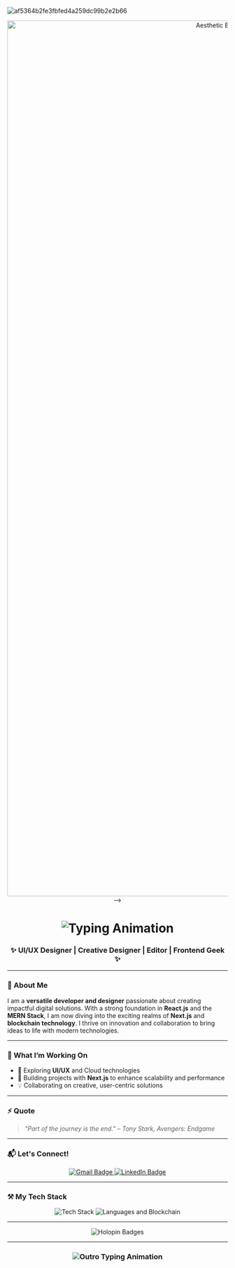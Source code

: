 ![af5364b2fe3fbfed4a259dc99b2e2b66](https://github.com/user-attachments/assets/f442e32c-7064-4b87-8392-57fad159066b)<!---
    <img align="right" src="https://visitor-badge.laobi.icu/badge?page_id=patelmj04.patelmj04" />
--->
<div align="center">
<!--     <img src="https://drive.google.com/uc?export=view&id=1FM7nJkGGMEgn-SwRoq8hYzcisVgx94F0" alt="Aesthetic Banner" style="width: 100%; height: 60vh; object-fit: cover;" /> -->
    <img src="![af5364b2fe3fbfed4a259dc99b2e2b66](https://github.com/user-attachments/assets/20ef060c-aaa7-41b4-88dd-c47e7beb0cdc)" alt="Aesthetic Banner" style="width: 100vw; height: 50vh; object-fit: cover;" />
<!--     <img src="https://i.pinimg.com
<!--     <img src="https://i.pinimg.com/originals/f9/d9/6b/f9d96ba98d8701d3b75c593c3ecba388.gif" alt="Aesthetic Banner" style="width: 100%; height: 50vh; object-fit: cover;" /> --> -->
<!--     <img 
      src="https://i.pinimg.com/originals/09/9d/29/099d29c595dc7dc974f0cdd39dc1937b.gif" 
      alt="Aesthe!
tic Banner" 
      style="width: 100%; height: auto;" 
    /> -->
</div>

<h1 align="center">
    <img src="https://readme-typing-svg.herokuapp.com/?font=Righteous&size=35&center=true&vCenter=true&width=500&height=70&duration=4000&lines=Welcome!;+I'm+patelmj04!;" alt="Typing Animation" />
</h1>

<h3 align="center">✨ UI/UX Designer | Creative Designer | Editor | Frontend Geek ✨</h3>

---

### 👋 About Me

I am a **versatile developer and designer** passionate about creating impactful digital solutions. With a strong foundation in **React.js** and the **MERN Stack**, I am now diving into the exciting realms of **Next.js** and **blockchain technology**. I thrive on innovation and collaboration to bring ideas to life with modern technologies.

---

### 🔧 What I’m Working On  
- 🚀 Exploring **UI/UX** and Cloud technologies  
- 🌱 Building projects with **Next.js** to enhance scalability and performance  
- 💡 Collaborating on creative, user-centric solutions  

---

### ⚡ Quote
> *"Part of the journey is the end." – Tony Stark, Avengers: Endgame*
---

### 📬 Let's Connect!  
<div align="center"> 
  <a href="mailto:devxicy@gmail.com" target="_blank">
    <img src="https://img.shields.io/badge/Gmail-EA4335?style=for-the-badge&logo=gmail&logoColor=white" alt="Gmail Badge" />
  </a>
  <a href="https://linkedin.com/in/saket-rathi" target="_blank">
    <img src="https://img.shields.io/badge/LinkedIn-0A66C2?style=for-the-badge&logo=linkedin&logoColor=white" alt="LinkedIn Badge" />
  </a>
</div>

---

### ⚒️ My Tech Stack  
<div align="center">
    <img src="https://skillicons.dev/icons?i=html,css,tailwind,react,nextjs,nodejs,mongodb,typescript,vscode,github,figma" alt="Tech Stack" />
    <img src="https://skillicons.dev/icons?i=javascript,python,java,c,solidity" alt="Languages and Blockchain" />
</div>

---

<div align="center">
  <img src="https://holopin.me/patelmj04" alt="Holopin Badges" />
</div>

---

<h3 align="center">
    <img src="https://readme-typing-svg.herokuapp.com/?font=Righteous&size=25&center=true&vCenter=true&width=500&height=70&duration=4000&lines=Thanks+for+stopping+by!+✌️;+Let's+create+something+amazing+together!" alt="Outro Typing Animation" />
</h3>

